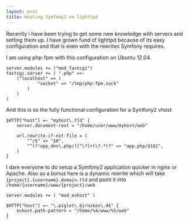 ```yaml
---
layout: post
title: Hosting Symfony2 on lighttpd
---
```


Recently i have been trying to get some new knowledge with servers and setting them up.
I have grown fund of lighttpd because of its easy configuration and that is even with the rewrites
Symfony requires.

I am using php-fpm with this configuration on Ubuntu 12.04.

    server.modules += ("mod_fastcgi")
    fastcgi.server += ( ".php" =>-
        ("localhost" => (
                "socket" => "/tmp/php-fpm.sock"
            )
        )
    )

And this is so the fully functional configuration for a Symfony2 vhost

    $HTTP["host"] =~ "myhost\.tld" {
        server.document-root = "/home/user/www/myhost/web"

        url.rewrite-if-not-file = (
            "^/$" => "$0",
            "^(?!app_dev\.php/)[^\?]+(\?.*)?" => "app.php/$1$2",
        )
    }

I dare everyone to do setup a Symfony2 application quicker in nginx or Apache. Also as a bonus here is a dynamic rewrite
which will take `{project}.{username}.domain.tld` and point it into `/home/{username}/www/{project}/web`

    server.modules += ( "mod_evhost" )

    $HTTP["host"] =~ "\.piglet\.bjrnskov\.dk" {
        evhost.path-pattern = "/home/%4/www/%5/web"
    }
